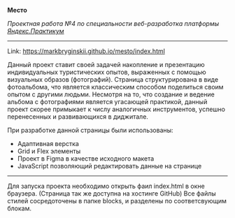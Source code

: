 **Место**

_Проектная работа №4 по специальности веб-разработка платформы [Яндекс.Практикум][1]_

[1]: https://praktikum.yandex.ru/web/

---------------------------------------

Link: https://markbryginskii.github.io/mesto/index.html

Данный проект ставит своей задачей накопление и презентацию индивидуальных туристических опытов, выраженных с помощью визуальных образов (фотографий). Страница структурирована в виде фотоальбома, что является классическим способом поделиться своим опытом с другими людьми. Несмотря на то, что создание и ведение альбома с фотографиями является угасающей практикой, данный проект скорее примыкает к числу аналогичных инструментов, успешно перенесенных и развивающихся в диджитале.


При разработке данной страницы были использованы:

- Адаптивная верстка
- Grid и Flex элементы
- Проект в Figma в качестве исходного макета
- JavaScript позволяющий редактировать данные на странице

---------------------------------------

Для запуска проекта необходимо открыть фаил index.html в окне браузера.
(Страница так же доступна на хостинге GitHub)
Все файлы стилей сосредоточены в папке blocks, и разделены по соответсвующим блокам.
